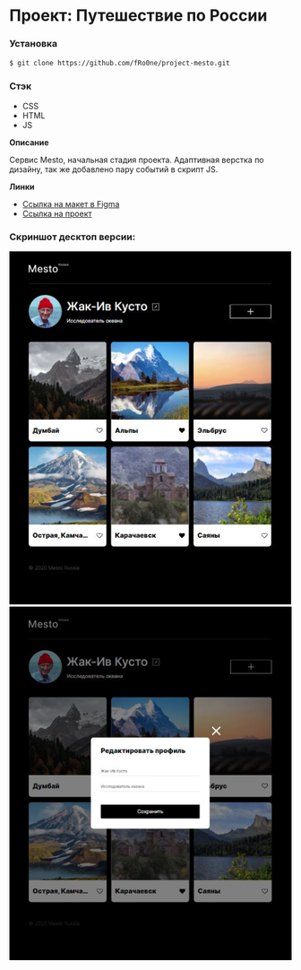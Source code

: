 # Проект: Путешествие по России

### Установка
``` bash
$ git clone https://github.com/fRo0ne/project-mesto.git
```

### Стэк
* CSS
* HTML
* JS

**Описание**

Сервис Mesto, начальная стадия проекта. Адаптивная верстка по дизайну, так же добавлено пару событий в скрипт JS.

**Линки**

* [Ссылка на макет в Figma](https://www.figma.com/file/2cn9N9jSkmxD84oJik7xL7/JavaScript.-Sprint-4?node-id=0%3A1)
* [Ссылка на проект](https://fro0ne.github.io/project-mesto/)

### Скриншот десктоп версии:

<img src="images/screenshots/1024.JPG">
<img src="images/screenshots/1024-popup.JPG">
